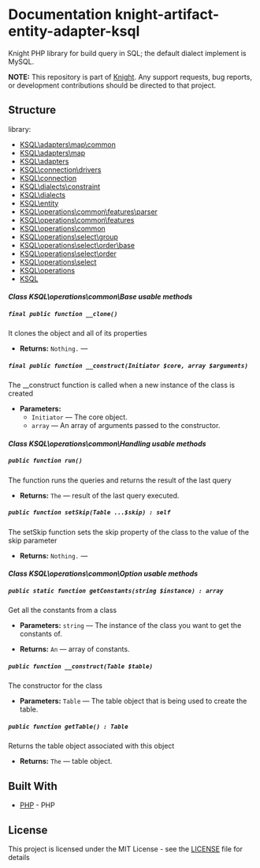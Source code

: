 # Documentation knight-artifact-entity-adapter-ksql

Knight PHP library for build query in SQL; the default dialect implement is MySQL.

**NOTE:** This repository is part of [Knight](https://github.com/energia-source/knight). Any
support requests, bug reports, or development contributions should be directed to
that project.

## Structure

library:
- [KSQL\adapters\map\common](https://github.com/energia-source/knight-artifact-entity-adapter-ksql/tree/main/lib/adapters/map/common)
- [KSQL\adapters\map](https://github.com/energia-source/knight-artifact-entity-adapter-ksql/tree/main/lib/adapters/map)
- [KSQL\adapters](https://github.com/energia-source/knight-artifact-entity-adapter-ksql/tree/main/lib/adapters)
- [KSQL\connection\drivers](https://github.com/energia-source/knight-artifact-entity-adapter-ksql/tree/main/lib/connection/drivers)
- [KSQL\connection](https://github.com/energia-source/knight-artifact-entity-adapter-ksql/tree/main/lib/connection)
- [KSQL\dialects\constraint](https://github.com/energia-source/knight-artifact-entity-adapter-ksql/tree/main/lib/dialects/constraint)
- [KSQL\dialects](https://github.com/energia-source/knight-artifact-entity-adapter-ksql/tree/main/lib/dialects)
- [KSQL\entity](https://github.com/energia-source/knight-artifact-entity-adapter-ksql/tree/main/lib/entity)
- [KSQL\operations\common\features\parser](https://github.com/energia-source/knight-artifact-entity-adapter-ksql/tree/main/lib/operations/common/features/parser)
- [KSQL\operations\common\features](https://github.com/energia-source/knight-artifact-entity-adapter-ksql/tree/main/lib/operations/common/features)
- [KSQL\operations\common](https://github.com/energia-source/knight-artifact-entity-adapter-ksql/tree/main/lib/operations/common)
- [KSQL\operations\select\group](https://github.com/energia-source/knight-artifact-entity-adapter-ksql/tree/main/lib/operations/select/group)
- [KSQL\operations\select\order\base](https://github.com/energia-source/knight-artifact-entity-adapter-ksql/tree/main/lib/operations/select/order/base)
- [KSQL\operations\select\order](https://github.com/energia-source/knight-artifact-entity-adapter-ksql/tree/main/lib/operations/select/order)
- [KSQL\operations\select](https://github.com/energia-source/knight-artifact-entity-adapter-ksql/tree/main/lib/operations/select)
- [KSQL\operations](https://github.com/energia-source/knight-artifact-entity-adapter-ksql/tree/main/lib/operations)
- [KSQL](https://github.com/energia-source/knight-knight-artifact-entity-adapter-ksql/blob/main/lib)

#### ***Class KSQL\operations\common\Base usable methods***

##### `final public function __clone()`

It clones the object and all of its properties

 * **Returns:** `Nothing.` — 

##### `final public function __construct(Initiator $core, array $arguments)`

The __construct function is called when a new instance of the class is created

 * **Parameters:**
   * `Initiator` — The core object.
   * `array` — An array of arguments passed to the constructor.

#### ***Class KSQL\operations\common\Handling usable methods***

##### `public function run()`

The function runs the queries and returns the result of the last query

 * **Returns:** `The` — result of the last query executed.

##### `public function setSkip(Table ...$skip) : self`

The setSkip function sets the skip property of the class to the value of the skip parameter

 * **Returns:** `Nothing.` — 

#### ***Class KSQL\operations\common\Option usable methods***

##### `public static function getConstants(string $instance) : array`

Get all the constants from a class

 * **Parameters:** `string` — The instance of the class you want to get the constants of.

 * **Returns:** `An` — array of constants.

##### `public function __construct(Table $table)`

The constructor for the class

 * **Parameters:** `Table` — The table object that is being used to create the table.

##### `public function getTable() : Table`

Returns the table object associated with this object

 * **Returns:** `The` — table object.

## Built With

* [PHP](https://www.php.net/) - PHP

## License

This project is licensed under the MIT License - see the [LICENSE](LICENSE) file for details
